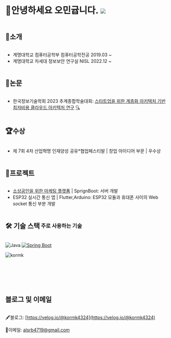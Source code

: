 # 👋안녕하세요 오민귭니다. ![](https://komarev.com/ghpvc/?username=kormk&label=Profile%20views&color=af4bf1&style=flat) 

<h2 style="display: inline-block; vertical-align: middle;">📌소개</h2>

- 계명대학교 컴퓨터공학부 컴퓨터공학전공 2019.03 ~
- 계명대학교 차세대 정보보안 연구실 NISL 2022.12 ~
  
<h2 style="display: inline-block; vertical-align: middle;">📜논문</h2>

- 한국정보기술학회 2023 추계종합학술대회: [스타트업을 위한 계층화 아키텍처 기반 최저비용 클라우드 아키텍처 연구](https://scholar.google.com/scholar?hl=ko&as_sdt=0%2C5&as_ylo=2023&q=스타트업을+위한+계층화+아키텍처+기반+최저비용+클라우드+아키텍처+연구&btnG=)  [🔍](https://github.com/TEAM-WARA/Lowest-Cost-Cloud-Architecture?tab=readme-ov-file)
  

<h2 style="display: inline-block; vertical-align: middle;">🏆수상</h2> 

- 제 7회 4차 산업혁명 인재양성 공유*협업페스티발 | 창업 아이디어 부문 | 우수상


<h2 style="display: inline-block; vertical-align: middle;">💼프로젝트</h2>

- [소상공인을 위한 마케팅 플랫폼](https://github.com/changuii/DigitalMarketing-Server) | SprignBoot: 서버 개발
- ESP32 실시간 통신 앱 | Flutter,Arduino: ESP32 모듈과 휴대폰 사이의 Web socket 통신 부분 개발


  
<h2 style="display: inline-block; vertical-align: middle;">🛠 기술 스택</h2>

<h3 style="display: inline-block; vertical-align: middle;">주로 사용하는 기술</h3>

![Java](https://img.shields.io/badge/-Java-007396?style=for-the-badge&logo=java&logoColor=white)
[![Spring Boot](https://img.shields.io/badge/Spring%20Boot-6DB33F?style=for-the-badge&logo=spring&logoColor=white)](https://spring.io/projects/spring-boot)

<img align="left" src="https://github-readme-stats.vercel.app/api/top-langs?username=kormk&show_icons=true&theme=radical&locale=en&layout=compact" alt="kormk" />

<br/>
<br/>
<br/>
<br/>
<br/>
<br/>

<h2 style="display: inline-block; vertical-align: middle;">블로그 및 이메일</h2>


🖋블로그: [https://velog.io/@kormk4324](https://velog.io/@kormk4324) <br/>

📧이메일: alsrb4719@gmail.com
